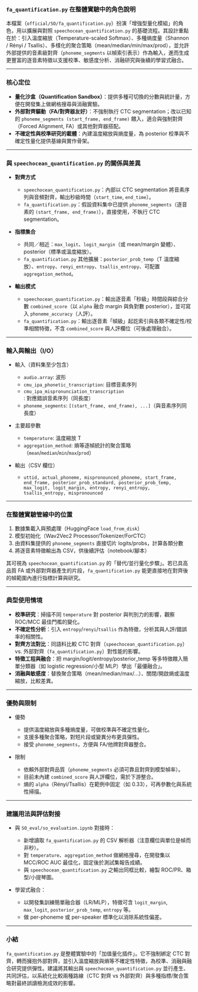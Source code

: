 ### `fa_quantification.py` 在整體實驗中的角色說明

本檔案（`official/SO/fa_quantification.py`）扮演「增強型量化模組」的角色，用以擴展與對照 `speechocean_quantification.py` 的基礎流程。其設計重點在於：引入溫度縮放（Temperature-scaled Softmax）、多種熵度量（Shannon / Rényi / Tsallis）、多樣化的聚合策略（mean/median/min/max/prod），並允許外部提供的音素級對齊（`phoneme_segments` 以幀索引表示）作為輸入，進而生成更豐富的逐音素特徵以支援校準、敏感度分析、消融研究與後續的學習式融合。

---

### 核心定位

- **量化沙盒（Quantification Sandbox）**：提供多種可切換的分數與統計量，方便在開發集上做網格搜尋與消融實驗。
- **外部對齊驅動（FA/對齊器友好）**：不強制執行 CTC segmentation；改以已知的 `phoneme_segments (start_frame, end_frame)` 餵入，適合與強制對齊（Forced Alignment, FA）或其他對齊器搭配。
- **不確定性與校準研究的載體**：內建溫度縮放與熵度量，為 posterior 校準與不確定性量化提供基線與實作骨架。

---

### 與 `speechocean_quantification.py` 的關係與差異

- **對齊方式**
  - `speechocean_quantification.py`：內部以 CTC segmentation 將音素序列與音頻對齊，輸出秒級時間（`start_time`, `end_time`）。
  - `fa_quantification.py`：假設資料集中已提供 `phoneme_segments`（逐音素的 `(start_frame, end_frame)`），直接使用，不執行 CTC segmentation。

- **指標集合**
  - 共同／相近：`max_logit`、`logit_margin`（或 mean/margin 變體）、posterior（標準或溫度縮放）。
  - `fa_quantification.py` 其他擴展：`posterior_prob_temp`（T 溫度縮放）、`entropy`、`renyi_entropy`、`tsallis_entropy`、可配置 `aggregation_method`。

- **輸出模式**
  - `speechocean_quantification.py`：輸出逐音素「秒級」時間段與綜合分數 `combined_score`（以 `alpha` 融合 margin 與負對數 posterior），並可寫入 `phoneme_accuracy`（人評）。
  - `fa_quantification.py`：輸出逐音素「幀級」起訖索引與各類不確定性/校準相關特徵，不含 `combined_score` 與人評欄位（可後處理融合）。

---

### 輸入與輸出（I/O）

- 輸入（資料集至少包含）
  - `audio.array`: 波形
  - `cmu_ipa_phonetic_transcription`: 目標音素序列
  - `cmu_ipa_mispronunciation_transcription`: 對應錯誤音素序列（同長度）
  - `phoneme_segments`: `[(start_frame, end_frame), ...]`（與音素序列同長度）

- 主要超參數
  - `temperature`: 溫度縮放 T
  - `aggregation_method`: 熵等逐幀統計的聚合策略（`mean`/`median`/`min`/`max`/`prod`）

- 輸出（CSV 欄位）
  - `uttid, actual_phoneme, mispronounced_phoneme, start_frame, end_frame, posterior_prob_standard, posterior_prob_temp, max_logit, logit_margin, entropy, renyi_entropy, tsallis_entropy, mispronounced`

---

### 在整體實驗管線中的位置

1. 數據集載入與預處理（HuggingFace `load_from_disk`）
2. 模型初始化（Wav2Vec2 Processor/Tokenizer/ForCTC）
3. 由資料集提供的 `phoneme_segments` 直接切片 logits/probs，計算各類分數
4. 將逐音素特徵輸出為 CSV，供後續評估（notebook/腳本）

其可視為 `speechocean_quantification.py` 的「替代/並行量化步驟」。若已具高品質 FA 或外部對齊器產生的片段，`fa_quantification.py` 能更直接地在對齊後的幀範圍內進行指標計算與研究。

---

### 典型使用情境

- **校準研究**：掃描不同 `temperature` 對 posterior 與判別力的影響，觀察 ROC/MCC 最佳門檻的變化。
- **不確定性分析**：引入 `entropy`/`renyi`/`tsallis` 作為特徵，分析其與人評/錯誤率的相關性。
- **對齊方法對比**：同語料比較 CTC 對齊（`speechocean_quantification.py`） vs. 外部對齊（`fa_quantification.py`）對性能的影響。
- **特徵工程與融合**：把 margin/logit/entropy/posterior_temp 等多特徵餵入簡單分類器（如 logistic regression/小型 MLP）學出「最優融合」。
- **消融與敏感度**：替換聚合策略（mean/median/max/...）、關閉/開啟熵或溫度縮放，比較差異。

---

### 優勢與限制

- 優勢
  - 提供溫度縮放與多種熵度量，可做校準與不確定性量化。
  - 支援多種聚合策略，對短片段或變異分布更具彈性。
  - 接受 `phoneme_segments`，方便與 FA/他牌對齊器整合。

- 限制
  - 依賴外部對齊品質（`phoneme_segments` 必須可靠且對齊到模型幀率）。
  - 目前未內建 `combined_score` 與人評欄位，需於下游整合。
  - 熵的 `alpha`（Rényi/Tsallis）在範例中固定（如 0.33），可再參數化與系統性掃描。

---

### 建議用法與評估對接

- 與 `SO_eval/so_evaluation.ipynb` 對接時：
  - 新增讀取 `fa_quantification.py` 的 CSV 解析器（注意欄位與單位是幀而非秒）。
  - 對 `temperature`、`aggregation_method` 做網格搜尋，在開發集以 MCC/ROC AUC 最佳化，固定後於測試集報告成績。
  - 與 `speechocean_quantification.py` 之輸出同框比較，繪製 ROC/PR、箱型/小提琴圖。

- 學習式融合：
  - 以開發集訓練簡單融合器（LR/MLP），特徵可含 `logit_margin`, `max_logit`, `posterior_prob_temp`, `entropy` 等。
  - 做 per-phoneme 或 per-speaker 標準化以消除系統性偏差。

---

### 小結

`fa_quantification.py` 是整體實驗中的「加值量化插件」。它不強制綁定 CTC 對齊，轉而擁抱外部對齊，並引入溫度縮放與熵等不確定性特徵，為校準、消融與融合研究提供彈性。建議將其輸出與 `speechocean_quantification.py` 並行產生、共同評估，以系統化比較兩種路線（CTC 對齊 vs 外部對齊）與多種指標/聚合策略對最終誤讀檢測成效的影響。


